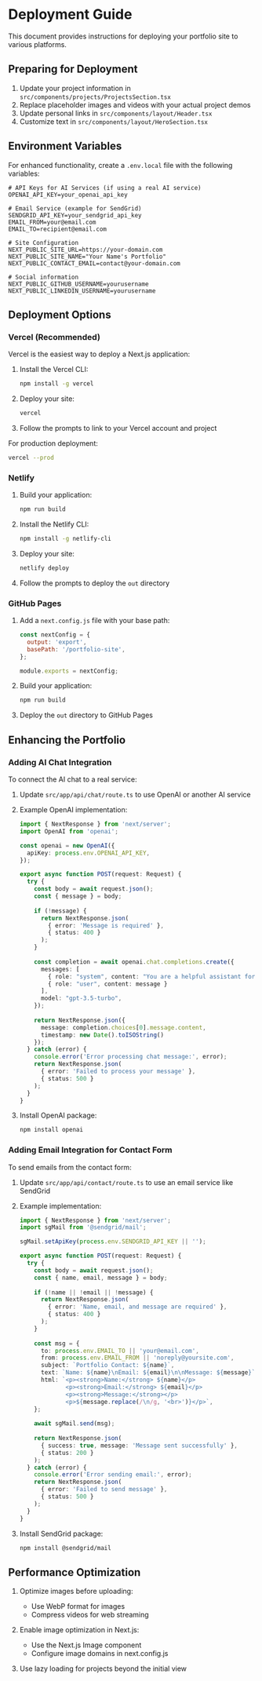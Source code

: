 # Deployment Guide

This document provides instructions for deploying your portfolio site to various platforms.

## Preparing for Deployment

1. Update your project information in `src/components/projects/ProjectsSection.tsx`
2. Replace placeholder images and videos with your actual project demos
3. Update personal links in `src/components/layout/Header.tsx`
4. Customize text in `src/components/layout/HeroSection.tsx`

## Environment Variables

For enhanced functionality, create a `.env.local` file with the following variables:

```
# API Keys for AI Services (if using a real AI service)
OPENAI_API_KEY=your_openai_api_key

# Email Service (example for SendGrid)
SENDGRID_API_KEY=your_sendgrid_api_key
EMAIL_FROM=your@email.com
EMAIL_TO=recipient@email.com

# Site Configuration
NEXT_PUBLIC_SITE_URL=https://your-domain.com
NEXT_PUBLIC_SITE_NAME="Your Name's Portfolio"
NEXT_PUBLIC_CONTACT_EMAIL=contact@your-domain.com

# Social information
NEXT_PUBLIC_GITHUB_USERNAME=yourusername
NEXT_PUBLIC_LINKEDIN_USERNAME=yourusername
```

## Deployment Options

### Vercel (Recommended)

Vercel is the easiest way to deploy a Next.js application:

1. Install the Vercel CLI:
   ```bash
   npm install -g vercel
   ```

2. Deploy your site:
   ```bash
   vercel
   ```

3. Follow the prompts to link to your Vercel account and project

For production deployment:
```bash
vercel --prod
```

### Netlify

1. Build your application:
   ```bash
   npm run build
   ```

2. Install the Netlify CLI:
   ```bash
   npm install -g netlify-cli
   ```

3. Deploy your site:
   ```bash
   netlify deploy
   ```

4. Follow the prompts to deploy the `out` directory

### GitHub Pages

1. Add a `next.config.js` file with your base path:
   ```js
   const nextConfig = {
     output: 'export',
     basePath: '/portfolio-site',
   };
   
   module.exports = nextConfig;
   ```

2. Build your application:
   ```bash
   npm run build
   ```

3. Deploy the `out` directory to GitHub Pages

## Enhancing the Portfolio

### Adding AI Chat Integration

To connect the AI chat to a real service:

1. Update `src/app/api/chat/route.ts` to use OpenAI or another AI service
2. Example OpenAI implementation:
   ```typescript
   import { NextResponse } from 'next/server';
   import OpenAI from 'openai';
   
   const openai = new OpenAI({
     apiKey: process.env.OPENAI_API_KEY,
   });
   
   export async function POST(request: Request) {
     try {
       const body = await request.json();
       const { message } = body;
       
       if (!message) {
         return NextResponse.json(
           { error: 'Message is required' },
           { status: 400 }
         );
       }
       
       const completion = await openai.chat.completions.create({
         messages: [
           { role: "system", content: "You are a helpful assistant for my portfolio website." },
           { role: "user", content: message }
         ],
         model: "gpt-3.5-turbo",
       });
       
       return NextResponse.json({
         message: completion.choices[0].message.content,
         timestamp: new Date().toISOString()
       });
     } catch (error) {
       console.error('Error processing chat message:', error);
       return NextResponse.json(
         { error: 'Failed to process your message' },
         { status: 500 }
       );
     }
   }
   ```

3. Install OpenAI package:
   ```bash
   npm install openai
   ```

### Adding Email Integration for Contact Form

To send emails from the contact form:

1. Update `src/app/api/contact/route.ts` to use an email service like SendGrid
2. Example implementation:
   ```typescript
   import { NextResponse } from 'next/server';
   import sgMail from '@sendgrid/mail';
   
   sgMail.setApiKey(process.env.SENDGRID_API_KEY || '');
   
   export async function POST(request: Request) {
     try {
       const body = await request.json();
       const { name, email, message } = body;
       
       if (!name || !email || !message) {
         return NextResponse.json(
           { error: 'Name, email, and message are required' },
           { status: 400 }
         );
       }
       
       const msg = {
         to: process.env.EMAIL_TO || 'your@email.com',
         from: process.env.EMAIL_FROM || 'noreply@yoursite.com',
         subject: `Portfolio Contact: ${name}`,
         text: `Name: ${name}\nEmail: ${email}\n\nMessage: ${message}`,
         html: `<p><strong>Name:</strong> ${name}</p>
                <p><strong>Email:</strong> ${email}</p>
                <p><strong>Message:</strong></p>
                <p>${message.replace(/\n/g, '<br>')}</p>`,
       };
       
       await sgMail.send(msg);
       
       return NextResponse.json(
         { success: true, message: 'Message sent successfully' },
         { status: 200 }
       );
     } catch (error) {
       console.error('Error sending email:', error);
       return NextResponse.json(
         { error: 'Failed to send message' },
         { status: 500 }
       );
     }
   }
   ```

3. Install SendGrid package:
   ```bash
   npm install @sendgrid/mail
   ```

## Performance Optimization

1. Optimize images before uploading:
   - Use WebP format for images
   - Compress videos for web streaming

2. Enable image optimization in Next.js:
   - Use the Next.js Image component
   - Configure image domains in next.config.js

3. Use lazy loading for projects beyond the initial view 